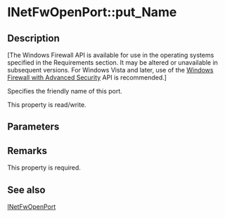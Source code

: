 # INetFwOpenPort::put_Name

## Description

[The Windows Firewall API is available for use in the operating systems specified in the Requirements section. It may be altered or unavailable in subsequent versions. For Windows Vista and later, use of the [Windows Firewall with Advanced Security](https://learn.microsoft.com/previous-versions/windows/desktop/ics/windows-firewall-advanced-security-start-page) API is recommended.]

Specifies the friendly name of this port.

This property is read/write.

## Parameters

## Remarks

This property is required.

## See also

[INetFwOpenPort](https://learn.microsoft.com/previous-versions/windows/desktop/api/netfw/nn-netfw-inetfwopenport)
